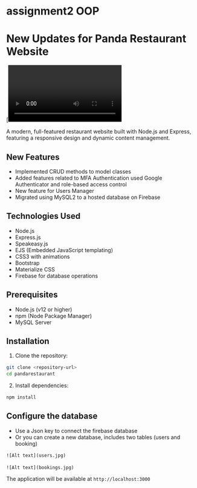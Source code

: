 # assignment2 OOP

# New Updates for Panda Restaurant Website

[![Watch the video](new_version_panda_restaurant.mp4)

A modern, full-featured restaurant website built with Node.js and Express, featuring a responsive design and dynamic content management.

## New Features

- Implemented CRUD methods to model classes
- Added features related to MFA Authentication used Google Authenticator and role-based access control
- New feature for Users Manager
- Migrated using MySQL2 to a hosted database on Firebase


## Technologies Used

- Node.js
- Express.js
- Speakeasy.js
- EJS (Embedded JavaScript templating)
- CSS3 with animations
- Bootstrap
- Materialize CSS
- Firebase for database operations

## Prerequisites

- Node.js (v12 or higher)
- npm (Node Package Manager)
- MySQL Server

## Installation

1. Clone the repository:
```bash
git clone <repository-url>
cd pandarestaurant
```

2. Install dependencies:
```bash
npm install
```

## Configure the database
   - Use a Json key to connect the firebase database
   - Or you can create a new database, includes two tables (users and booking)
 
    ![Alt text](users.jpg)

    ![Alt text](bookings.jpg)


   The application will be available at `http://localhost:3000`